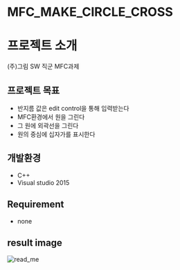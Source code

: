 # MFC_MAKE_CIRCLE_CROSS


# 프로젝트 소개
 (주)그림 SW 직군 MFC과제

## 프로젝트 목표
- 반지름 값은 edit control을 통해 입력받는다
- MFC환경에서 원을 그린다
- 그 원에 외곽선을 그린다
- 원의 중심에 십자가를 표시한다

## 개발환경
- C++
- Visual studio 2015
## Requirement
- none


## result image

![read_me](https://github.com/desafin/MFC_MAKE_CIRCLE_CROSS/assets/131871057/8b3f7306-cfd9-440c-b15b-9b44dd58fd8a)
